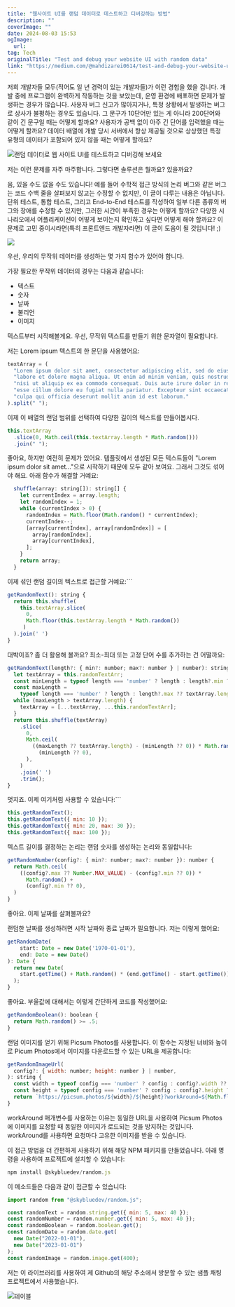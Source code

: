 ```yaml
---
title: "웹사이트 UI를 랜덤 데이터로 테스트하고 디버깅하는 방법"
description: ""
coverImage: ""
date: 2024-08-03 15:53
ogImage: 
  url: 
tag: Tech
originalTitle: "Test and debug your website UI with random data"
link: "https://medium.com/@mahdizarei0614/test-and-debug-your-website-ui-with-random-data-c0e4874a33b5"
---
```




저희 개발자들 모두(적어도 일 년 경력이 있는 개발자들)가 이런 경험을 했을 겁니다. 개발 중에 프로그램이 완벽하게 작동하는 것을 보았는데, 운영 환경에 배포하면 문제가 발생하는 경우가 많습니다. 사용자 버그 신고가 많아지거나, 특정 상황에서 발생하는 버그로 상사가 불평하는 경우도 있습니다. 그 문구가 10단어만 있는 게 아니라 200단어와 같이 긴 문구일 때는 어떻게 할까요? 사용자가 공백 없이 아주 긴 단어를 입력했을 때는 어떻게 할까요? 데이터 배열에 개발 당시 서버에서 항상 제공될 것으로 상상했던 특정 유형의 데이터가 포함되어 있지 않을 때는 어떻게 할까요?

![랜덤 데이터로 웹 사이트 UI를 테스트하고 디버깅해 보세요](/assets/img/TestanddebugyourwebsiteUIwithrandomdata_0.png)

저는 이런 문제를 자주 마주합니다. 그렇다면 솔루션은 뭘까요? 있을까요?

음, 있을 수도 없을 수도 있습니다! 예를 들어 수학적 접근 방식의 논리 버그와 같은 버그는 코드 수백 줄을 살펴보지 않고는 수정할 수 없지만, 이 글이 다루는 내용은 아닙니다. 단위 테스트, 통합 테스트, 그리고 End-to-End 테스트를 작성하여 일부 다른 종류의 버그와 장애를 수정할 수 있지만, 그러한 시간이 부족한 경우는 어떻게 할까요? 다양한 시나리오에서 어플리케이션이 어떻게 보이는지 확인하고 싶다면 어떻게 해야 할까요? 이 문제로 고민 중이시라면(특히 프론트엔드 개발자라면) 이 글이 도움이 될 것입니다! ;)

<div class="content-ad"></div>

<img src="/assets/img/TestanddebugyourwebsiteUIwithrandomdata_1.png" />

우선, 우리의 무작위 데이터를 생성하는 몇 가지 함수가 있어야 합니다.

가장 필요한 무작위 데이터의 경우는 다음과 같습니다:

- 텍스트
- 숫자
- 날짜
- 불리언
- 이미지

<div class="content-ad"></div>

텍스트부터 시작해볼게요. 우선, 무작위 텍스트를 만들기 위한 문자열이 필요합니다.

저는 Lorem ipsum 텍스트의 한 문단을 사용했어요:

```js
textArray = (
  "Lorem ipsum dolor sit amet, consectetur adipiscing elit, sed do eiusmod tempor incididunt ut " +
  "labore et dolore magna aliqua. Ut enim ad minim veniam, quis nostrud exercitation ullamco laboris " +
  "nisi ut aliquip ex ea commodo consequat. Duis aute irure dolor in reprehenderit in voluptate velit " +
  "esse cillum dolore eu fugiat nulla pariatur. Excepteur sint occaecat cupidatat non proident, sunt in " +
  "culpa qui officia deserunt mollit anim id est laborum."
).split(" ");
```

이제 이 배열의 랜덤 범위를 선택하여 다양한 길이의 텍스트를 만들어봅시다.

<div class="content-ad"></div>

```js
this.textArray
  .slice(0, Math.ceil(this.textArray.length * Math.random()))
  .join(" ");
```

좋아요, 하지만 여전히 문제가 있어요. 템플릿에서 생성된 모든 텍스트들이 "Lorem ipsum dolor sit amet..."으로 시작하기 때문에 모두 같아 보여요. 그래서 그것도 섞어야 해요. 아래 함수가 해결할 거예요:

```js
  shuffle(array: string[]): string[] {
    let currentIndex = array.length;
    let randomIndex = 1;
    while (currentIndex > 0) {
      randomIndex = Math.floor(Math.random() * currentIndex);
      currentIndex--;
      [array[currentIndex], array[randomIndex]] = [
        array[randomIndex],
        array[currentIndex],
      ];
    }
    return array;
  }
```

이제 섞인 랜덤 길이의 텍스트로 접근할 거예요:```

<div class="content-ad"></div>

```js
getRandomText(): string {
  return this.shuffle(
    this.textArray.slice(
      0,
      Math.floor(this.textArray.length * Math.random())
     )
  ).join(' ')
}
```

대박이죠? 좀 더 활용해 볼까요? 최소-최대 또는 고정 단어 수를 추가하는 건 어떨까요:

```js
getRandomText(length?: { min?: number; max?: number } | number): string {
  let textArray = this.randomTextArr;
  const minLength = typeof length === 'number' ? length : length?.min ?? 1;
  const maxLength =
    typeof length === 'number' ? length : length?.max ?? textArray.length;
  while (maxLength > textArray.length) {
    textArray = [...textArray, ...this.randomTextArr];
  }
  return this.shuffle(textArray)
    .slice(
      0,
      Math.ceil(
        ((maxLength ?? textArray.length) - (minLength ?? 0)) * Math.random() +
          (minLength ?? 0),
      ),
    )
    .join(' ')
    .trim();
}
```

멋지죠. 이제 여기처럼 사용할 수 있습니다:```

<div class="content-ad"></div>

```js
this.getRandomText();
this.getRandomText({ min: 10 });
this.getRandomText({ min: 20, max: 30 });
this.getRandomText({ max: 100 });
```

텍스트 길이를 결정하는 논리는 랜덤 숫자를 생성하는 논리와 동일합니다:

```js
getRandomNumber(config?: { min?: number; max?: number }): number {
  return Math.ceil(
    ((config?.max ?? Number.MAX_VALUE) - (config?.min ?? 0)) *
      Math.random() +
      (config?.min ?? 0),
  )
}
```

좋아요. 이제 날짜를 살펴볼까요?

<div class="content-ad"></div>

랜덤한 날짜를 생성하려면 시작 날짜와 종료 날짜가 필요합니다. 저는 이렇게 했어요:

```js
getRandomDate(
    start: Date = new Date('1970-01-01'),
    end: Date = new Date()
): Date {
  return new Date(
    start.getTime() + Math.random() * (end.getTime() - start.getTime())
  );
}
```

좋아요. 부울값에 대해서는 이렇게 간단하게 코드를 작성했어요:

```js
getRandomBoolean(): boolean {
  return Math.random() >= .5;
}
```

<div class="content-ad"></div>

랜덤 이미지를 얻기 위해 Picsum Photos를 사용합니다. 이 함수는 지정된 너비와 높이로 Picum Photos에서 이미지를 다운로드할 수 있는 URL을 제공합니다:

```js
getRandomImageUrl(
  config?: { width: number; height: number } | number,
): string {
  const width = typeof config === 'number' ? config : config?.width ?? 200;
  const height = typeof config === 'number' ? config : config?.height ?? 200;
  return `https://picsum.photos/${width}/${height}?workAround=${Math.floor(Math.random() * 10000)}`;
}
```

workAround 매개변수를 사용하는 이유는 동일한 URL을 사용하여 Picsum Photos에 이미지를 요청할 때 동일한 이미지가 로드되는 것을 방지하는 것입니다. workAround를 사용하면 요청마다 고유한 이미지를 받을 수 있습니다.

이 접근 방법을 더 간편하게 사용하기 위해 해당 NPM 패키지를 만들었습니다. 아래 명령을 사용하여 프로젝트에 설치할 수 있습니다:

<div class="content-ad"></div>

```js
npm install @skybluedev/random.js
```

이 메소드들은 다음과 같이 접근할 수 있습니다:

```js
import random from "@skybluedev/random.js";

const randomText = random.string.get({ min: 5, max: 40 });
const randomNumber = random.number.get({ min: 5, max: 40 });
const randomBoolean = random.boolean.get();
const randomDate = random.date.get(
  new Date("2022-01-01"),
  new Date("2023-01-01")
);
const randomImage = random.image.get(400);
```

저는 이 라이브러리를 사용하여 제 Github의 해당 주소에서 방문할 수 있는 샘플 채팅 프로젝트에서 사용했습니다.

<div class="content-ad"></div>

![테이블](/assets/img/TestanddebugyourwebsiteUIwithrandomdata_2.png)
